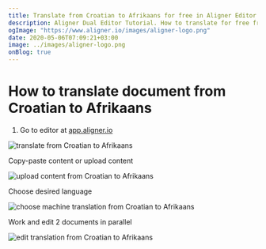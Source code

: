 ```yaml
---
title: Translate from Croatian to Afrikaans for free in Aligner Editor
description: Aligner Dual Editor Tutorial. How to translate for free from Croatian to Afrikaans. Aligner is multilingual document management platform. 
ogImage: "https://www.aligner.io/images/aligner-logo.png"
date: 2020-05-06T07:09:21+03:00
image: ../images/aligner-logo.png
onBlog: true
---
```


# How to translate document from Croatian to Afrikaans

1. Go to editor at [app.aligner.io](https://app.aligner.io "Aligner App web page")

![translate from Croatian to Afrikaans](../aligner-blank-editor.png "translate from Croatian to Afrikaans")

Copy-paste content or upload content

![upload content from Croatian to Afrikaans](../aligner-uploaded-document.png "upload content from Croatian to Afrikaans")

Choose desired language

![choose machine translation from Croatian to Afrikaans](../aligner-language-dropdown.png "choose machine translation from Croatian to Afrikaans")

Work and edit 2 documents in parallel

![edit translation from Croatian to Afrikaans](../aligner-double-sitded-editor.png "edit translation from Croatian to Afrikaans")

